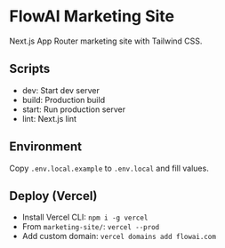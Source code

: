 # FlowAI Marketing Site

Next.js App Router marketing site with Tailwind CSS.

## Scripts
- dev: Start dev server
- build: Production build
- start: Run production server
- lint: Next.js lint

## Environment
Copy `.env.local.example` to `.env.local` and fill values.

## Deploy (Vercel)
- Install Vercel CLI: `npm i -g vercel`
- From `marketing-site/`: `vercel --prod`
- Add custom domain: `vercel domains add flowai.com`
